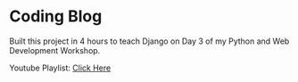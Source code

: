 # Coding Blog
Built this project in 4 hours to teach Django on Day 3 of my Python and Web Development Workshop.

Youtube Playlist: [Click Here](https://www.youtube.com/playlist?list=PLJZ5RnK1P9X5Xf2r2EhpxAVtLW0fTCjxd)
